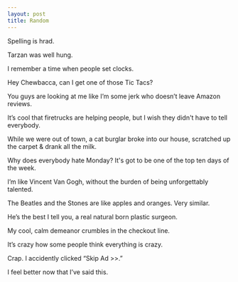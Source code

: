 ```yaml
---
layout: post
title: Random
---
```

Spelling is hrad.

Tarzan was well hung.

I remember a time when people set clocks.

Hey Chewbacca, can I get one of those Tic Tacs?

You guys are looking at me like I’m some jerk who doesn’t leave Amazon reviews.

It’s cool that firetrucks are helping people, but I wish they didn't have to tell everybody.

While we were out of town, a cat burglar broke into our house, scratched up the carpet & drank all the milk.

Why does everybody hate Monday?  It's got to be one of the top ten days of the week.

I’m like Vincent Van Gogh, without the burden of being unforgettably talented.

The Beatles and the Stones are like apples and oranges.  Very similar.

He’s the best I tell you, a real natural born plastic surgeon.

My cool, calm demeanor crumbles in the checkout line.

It’s crazy how some people think everything is crazy.

Crap. I accidently clicked “Skip Ad >>.”

I feel better now that I’ve said this.

